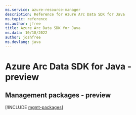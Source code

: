```yaml
---
ms.service: azure-resource-manager
description: Reference for Azure Arc Data SDK for Java
ms.topic: reference
ms.author: jfree
title: Azure Arc Data SDK for Java
ms.data: 10/18/2022
author: joshfree
ms.devlang: java
---
```

# Azure Arc Data SDK for Java - preview

## Management packages - preview
[!INCLUDE [mgmt-packages](arc-data-mgmt-index.md)]